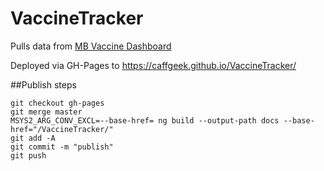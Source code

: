 # VaccineTracker

Pulls data from [MB Vaccine Dashboard](https://services.arcgis.com/mMUesHYPkXjaFGfS/arcgis/rest/services/mb_covid_vaccinations_daily_cumulative/FeatureServer/0/query?f=json&where=1%3D1&returnGeometry=false&spatialRel=esriSpatialRelIntersects&outFields=*&orderByFields=Vaccination_Date%20asc&resultOffset=0&resultRecordCount=32000&resultType=standard&cacheHint=true)

Deployed via GH-Pages to https://caffgeek.github.io/VaccineTracker/

##Publish steps
```
git checkout gh-pages
git merge master
MSYS2_ARG_CONV_EXCL=--base-href= ng build --output-path docs --base-href="/VaccineTracker/"
git add -A
git commit -m "publish"
git push
```